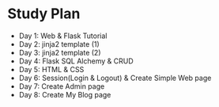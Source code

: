 # Study Plan
- Day 1: Web & Flask Tutorial
- Day 2: jinja2 template (1)
- Day 3: jinja2 template (2)
- Day 4: Flask SQL Alchemy & CRUD
- Day 5: HTML & CSS
- Day 6: Session(Login & Logout) & Create Simple Web page
- Day 7: Create Admin page
- Day 8: Create My Blog page
